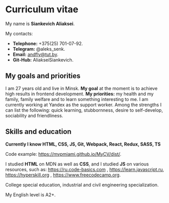 # Curriculum vitae

My name is **Siankevich Aliaksei**.

My contacts:

- **Telephone:** +375(25) 701-07-92.
- **Telegram:** @aleks_senk.
- **Email:** andfly@tut.by.
- **Git-Hub:** AliakseiSiankevich.

## My goals and priorities

I am 27 years old and live in Minsk. **My goal** at the moment is to achieve high results in frontend development. **My priorities:** my health and my family, family welfare and to learn something interesting to me. I am currently working at Yandex as the support worker. Among the strengths I can list the following: quick learning, stubbornness, desire to self-develop, sociability and friendliness.

## Skills and education

**Currently I know HTML, CSS, JS, Git, Webpack, React, Redux, SASS, TS**

Code example: https://mvpmiami.github.io/MyCV/dist/.

I studied **HTML** on MDN as well as **CSS**, and I studied **JS** on various resources, such as: https://ru.code-basics.com , https://learn.javascript.ru, https://hyperskill.org , https://www.freecodecamp.org.

College special education, industrial and civil engineering specialization.

My English level is A2+.
